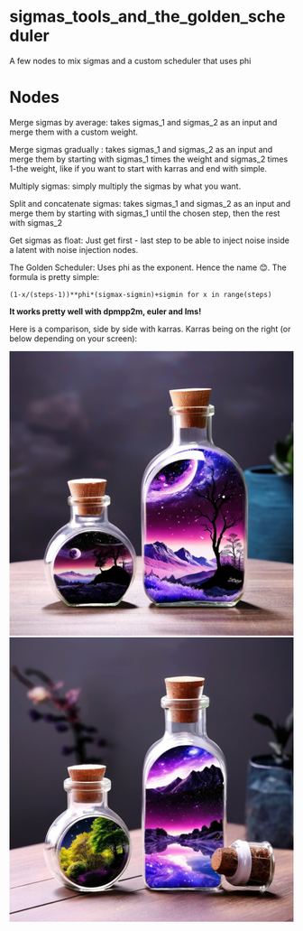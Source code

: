 # sigmas_tools_and_the_golden_scheduler
A few nodes to mix sigmas and a custom scheduler that uses phi

# Nodes

Merge sigmas by average: takes sigmas_1 and sigmas_2 as an input and merge them with a custom weight.

Merge sigmas gradually : takes sigmas_1 and sigmas_2 as an input and merge them by starting with sigmas_1 times the weight and sigmas_2 times 1-the weight, like if you want to start with karras and end with simple.

Multiply sigmas: simply multiply the sigmas by what you want.

Split and concatenate sigmas: takes sigmas_1 and sigmas_2 as an input and merge them by starting with sigmas_1 until the chosen step, then the rest with sigmas_2

Get sigmas as float: Just get first - last step to be able to inject noise inside a latent with noise injection nodes.

The Golden Scheduler: Uses phi as the exponent. Hence the name 😊. The formula is pretty simple:

    (1-x/(steps-1))**phi*(sigmax-sigmin)+sigmin for x in range(steps)

**It works pretty well with dpmpp2m, euler and lms!**

Here is a comparison, side by side with karras. Karras being on the right (or below depending on your screen):

![Golden Scheduler](golden_scheduler.png) ![With Karras](with_karras.png)
